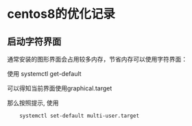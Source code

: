 # centos8的优化记录

## 启动字符界面
通常安装的图形界面会占用较多内存，节省内存可以使用字符界面：

使用
        systemctl get-default
        
可以得知当前界面使用graphical.target

那么按照提示, 使用

        systemctl set-default multi-user.target